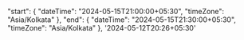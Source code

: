 "start": {
    "dateTime": "2024-05-15T21:00:00+05:30", 
    "timeZone": "Asia/Kolkata"
  },
  "end": {
    "dateTime": "2024-05-15T21:30:00+05:30",
    "timeZone": "Asia/Kolkata"
  },
'2024-05-12T20:26+05:30'




